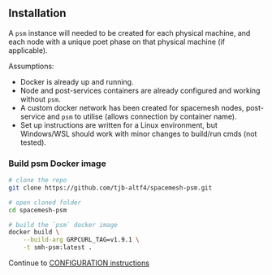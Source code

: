 ## Installation
A `psm` instance will needed to be created for each physical machine, and each node with a unique poet phase on that physical machine (if applicable).

Assumptions:
- Docker is already up and running.
- Node and post-services containers are already configured and working without `psm`.
- A custom docker network has been created for spacemesh nodes, post-service and `psm` to utilise (allows connection by container name).
- Set up instructions are written for a Linux environment, but Windows/WSL should work with minor changes to build/run cmds (not tested).

### Build psm Docker image

```bash
# clone the repo
git clone https://github.com/tjb-altf4/spacemesh-psm.git

# open cloned folder
cd spacemesh-psm

# build the `psm` docker image
docker build \
    --build-arg GRPCURL_TAG=v1.9.1 \
    -t smh-psm:latest .
```

Continue to [CONFIGURATION instructions](CONFIGURATION.md) 